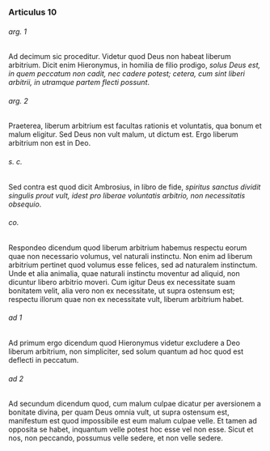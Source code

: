 ### Articulus 10

###### arg. 1
Ad decimum sic proceditur. Videtur quod Deus non habeat liberum arbitrium. Dicit enim Hieronymus, in homilia de filio prodigo, *solus Deus est, in quem peccatum non cadit, nec cadere potest; cetera, cum sint liberi arbitrii, in utramque partem flecti possunt*.

###### arg. 2
Praeterea, liberum arbitrium est facultas rationis et voluntatis, qua bonum et malum eligitur. Sed Deus non vult malum, ut dictum est. Ergo liberum arbitrium non est in Deo.

###### s. c.
Sed contra est quod dicit Ambrosius, in libro de fide, *spiritus sanctus dividit singulis prout vult, idest pro liberae voluntatis arbitrio, non necessitatis obsequio*.

###### co.
Respondeo dicendum quod liberum arbitrium habemus respectu eorum quae non necessario volumus, vel naturali instinctu. Non enim ad liberum arbitrium pertinet quod volumus esse felices, sed ad naturalem instinctum. Unde et alia animalia, quae naturali instinctu moventur ad aliquid, non dicuntur libero arbitrio moveri. Cum igitur Deus ex necessitate suam bonitatem velit, alia vero non ex necessitate, ut supra ostensum est; respectu illorum quae non ex necessitate vult, liberum arbitrium habet.

###### ad 1
Ad primum ergo dicendum quod Hieronymus videtur excludere a Deo liberum arbitrium, non simpliciter, sed solum quantum ad hoc quod est deflecti in peccatum.

###### ad 2
Ad secundum dicendum quod, cum malum culpae dicatur per aversionem a bonitate divina, per quam Deus omnia vult, ut supra ostensum est, manifestum est quod impossibile est eum malum culpae velle. Et tamen ad opposita se habet, inquantum velle potest hoc esse vel non esse. Sicut et nos, non peccando, possumus velle sedere, et non velle sedere.

